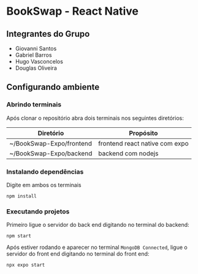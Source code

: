 # BookSwap - React Native

## Integrantes do Grupo
* Giovanni Santos
* Gabriel Barros
* Hugo Vasconcelos
* Douglas Oliveira

## Configurando ambiente

### Abrindo terminais

Após clonar o repositório abra dois terminais nos seguintes diretórios:

| Diretório                | Propósito                      |
|--------------------------|--------------------------------|
| ~/BookSwap-Expo/frontend | frontend react native com expo |
| ~/BookSwap-Expo/backend  | backend com nodejs             |

### Instalando dependências

Digite em ambos os terminais

```  
npm install 
```

### Executando projetos

Primeiro ligue o servidor do back end digitando no terminal do backend:
```
npm start
```

Após estiver rodando e aparecer no terminal `MongoDB Connected`, 
ligue o servidor do front end digitando no terminal do front end:
```
npx expo start
```
